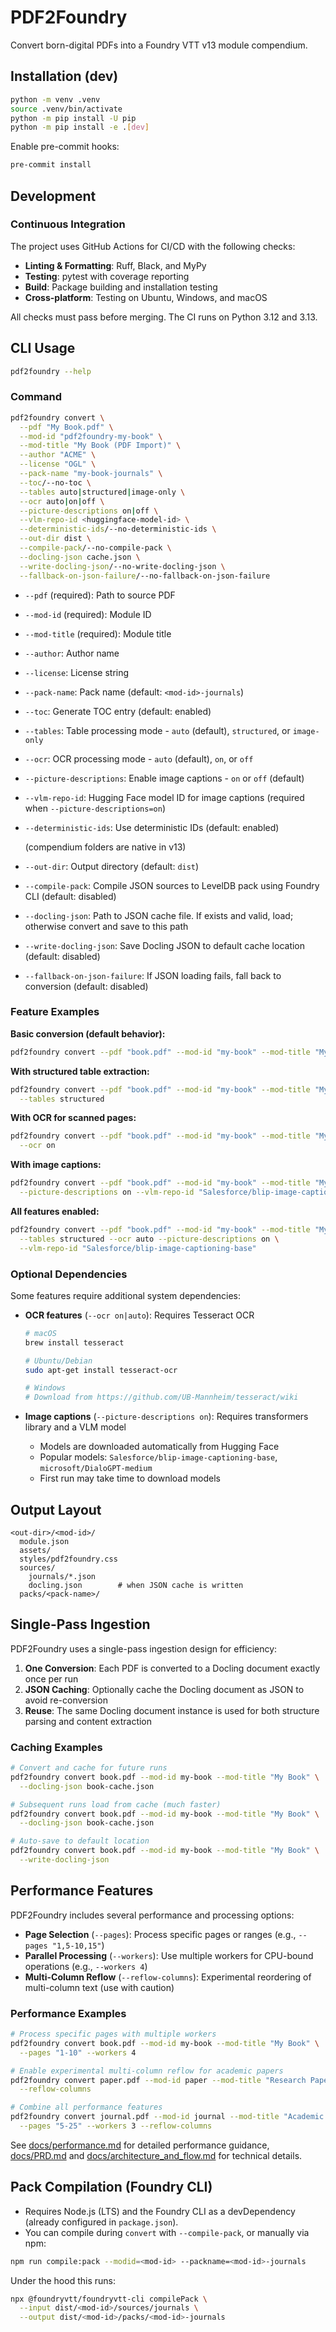 # PDF2Foundry

Convert born-digital PDFs into a Foundry VTT v13 module compendium.

## Installation (dev)

```bash
python -m venv .venv
source .venv/bin/activate
python -m pip install -U pip
python -m pip install -e .[dev]
```

Enable pre-commit hooks:

```bash
pre-commit install
```

## Development

### Continuous Integration

The project uses GitHub Actions for CI/CD with the following checks:

- **Linting & Formatting**: Ruff, Black, and MyPy
- **Testing**: pytest with coverage reporting
- **Build**: Package building and installation testing
- **Cross-platform**: Testing on Ubuntu, Windows, and macOS

All checks must pass before merging. The CI runs on Python 3.12 and 3.13.

## CLI Usage

```bash
pdf2foundry --help
```

### Command

```bash
pdf2foundry convert \
  --pdf "My Book.pdf" \
  --mod-id "pdf2foundry-my-book" \
  --mod-title "My Book (PDF Import)" \
  --author "ACME" \
  --license "OGL" \
  --pack-name "my-book-journals" \
  --toc/--no-toc \
  --tables auto|structured|image-only \
  --ocr auto|on|off \
  --picture-descriptions on|off \
  --vlm-repo-id <huggingface-model-id> \
  --deterministic-ids/--no-deterministic-ids \
  --out-dir dist \
  --compile-pack/--no-compile-pack \
  --docling-json cache.json \
  --write-docling-json/--no-write-docling-json \
  --fallback-on-json-failure/--no-fallback-on-json-failure
```

- `--pdf` (required): Path to source PDF

- `--mod-id` (required): Module ID

- `--mod-title` (required): Module title

- `--author`: Author name

- `--license`: License string

- `--pack-name`: Pack name (default: `<mod-id>-journals`)

- `--toc`: Generate TOC entry (default: enabled)

- `--tables`: Table processing mode - `auto` (default), `structured`, or `image-only`

- `--ocr`: OCR processing mode - `auto` (default), `on`, or `off`

- `--picture-descriptions`: Enable image captions - `on` or `off` (default)

- `--vlm-repo-id`: Hugging Face model ID for image captions (required when `--picture-descriptions=on`)

- `--deterministic-ids`: Use deterministic IDs (default: enabled)

  (compendium folders are native in v13)

- `--out-dir`: Output directory (default: `dist`)

- `--compile-pack`: Compile JSON sources to LevelDB pack using Foundry CLI (default: disabled)

- `--docling-json`: Path to JSON cache file. If exists and valid, load; otherwise convert and save to this path

- `--write-docling-json`: Save Docling JSON to default cache location (default: disabled)

- `--fallback-on-json-failure`: If JSON loading fails, fall back to conversion (default: disabled)

### Feature Examples

**Basic conversion (default behavior):**

```bash
pdf2foundry convert --pdf "book.pdf" --mod-id "my-book" --mod-title "My Book"
```

**With structured table extraction:**

```bash
pdf2foundry convert --pdf "book.pdf" --mod-id "my-book" --mod-title "My Book" \
  --tables structured
```

**With OCR for scanned pages:**

```bash
pdf2foundry convert --pdf "book.pdf" --mod-id "my-book" --mod-title "My Book" \
  --ocr on
```

**With image captions:**

```bash
pdf2foundry convert --pdf "book.pdf" --mod-id "my-book" --mod-title "My Book" \
  --picture-descriptions on --vlm-repo-id "Salesforce/blip-image-captioning-base"
```

**All features enabled:**

```bash
pdf2foundry convert --pdf "book.pdf" --mod-id "my-book" --mod-title "My Book" \
  --tables structured --ocr auto --picture-descriptions on \
  --vlm-repo-id "Salesforce/blip-image-captioning-base"
```

### Optional Dependencies

Some features require additional system dependencies:

- **OCR features** (`--ocr on|auto`): Requires Tesseract OCR

  ```bash
  # macOS
  brew install tesseract

  # Ubuntu/Debian
  sudo apt-get install tesseract-ocr

  # Windows
  # Download from https://github.com/UB-Mannheim/tesseract/wiki
  ```

- **Image captions** (`--picture-descriptions on`): Requires transformers library and a VLM model

  - Models are downloaded automatically from Hugging Face
  - Popular models: `Salesforce/blip-image-captioning-base`, `microsoft/DialoGPT-medium`
  - First run may take time to download models

## Output Layout

```text
<out-dir>/<mod-id>/
  module.json
  assets/
  styles/pdf2foundry.css
  sources/
    journals/*.json
    docling.json        # when JSON cache is written
  packs/<pack-name>/
```

## Single-Pass Ingestion

PDF2Foundry uses a single-pass ingestion design for efficiency:

1. **One Conversion**: Each PDF is converted to a Docling document exactly once per run
1. **JSON Caching**: Optionally cache the Docling document as JSON to avoid re-conversion
1. **Reuse**: The same Docling document instance is used for both structure parsing and content extraction

### Caching Examples

```bash
# Convert and cache for future runs
pdf2foundry convert book.pdf --mod-id my-book --mod-title "My Book" \
  --docling-json book-cache.json

# Subsequent runs load from cache (much faster)
pdf2foundry convert book.pdf --mod-id my-book --mod-title "My Book" \
  --docling-json book-cache.json

# Auto-save to default location
pdf2foundry convert book.pdf --mod-id my-book --mod-title "My Book" \
  --write-docling-json
```

## Performance Features

PDF2Foundry includes several performance and processing options:

- **Page Selection** (`--pages`): Process specific pages or ranges (e.g., `--pages "1,5-10,15"`)
- **Parallel Processing** (`--workers`): Use multiple workers for CPU-bound operations (e.g., `--workers 4`)
- **Multi-Column Reflow** (`--reflow-columns`): Experimental reordering of multi-column text (use with caution)

### Performance Examples

```bash
# Process specific pages with multiple workers
pdf2foundry convert book.pdf --mod-id my-book --mod-title "My Book" \
  --pages "1-10" --workers 4

# Enable experimental multi-column reflow for academic papers
pdf2foundry convert paper.pdf --mod-id paper --mod-title "Research Paper" \
  --reflow-columns

# Combine all performance features
pdf2foundry convert journal.pdf --mod-id journal --mod-title "Academic Journal" \
  --pages "5-25" --workers 3 --reflow-columns
```

See [docs/performance.md](docs/performance.md) for detailed performance guidance, [docs/PRD.md](docs/PRD.md) and [docs/architecture_and_flow.md](docs/architecture_and_flow.md) for technical details.

## Pack Compilation (Foundry CLI)

- Requires Node.js (LTS) and the Foundry CLI as a devDependency (already configured in `package.json`).
- You can compile during `convert` with `--compile-pack`, or manually via npm:

```bash
npm run compile:pack --modid=<mod-id> --packname=<mod-id>-journals
```

Under the hood this runs:

```bash
npx @foundryvtt/foundryvtt-cli compilePack \
  --input dist/<mod-id>/sources/journals \
  --output dist/<mod-id>/packs/<mod-id>-journals
```
